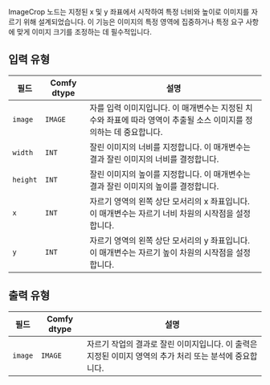 

ImageCrop 노드는 지정된 x 및 y 좌표에서 시작하여 특정 너비와 높이로 이미지를 자르기 위해 설계되었습니다. 이 기능은 이미지의 특정 영역에 집중하거나 특정 요구 사항에 맞게 이미지 크기를 조정하는 데 필수적입니다.

## 입력 유형

| 필드 | Comfy dtype | 설명                                                                                   |
|-------|-------------|-----------------------------------------------------------------------------------------------|
| `image` | `IMAGE` | 자를 입력 이미지입니다. 이 매개변수는 지정된 치수와 좌표에 따라 영역이 추출될 소스 이미지를 정의하는 데 중요합니다. |
| `width` | `INT` | 잘린 이미지의 너비를 지정합니다. 이 매개변수는 결과 잘린 이미지의 너비를 결정합니다. |
| `height` | `INT` | 잘린 이미지의 높이를 지정합니다. 이 매개변수는 결과 잘린 이미지의 높이를 결정합니다. |
| `x` | `INT` | 자르기 영역의 왼쪽 상단 모서리의 x 좌표입니다. 이 매개변수는 자르기 너비 차원의 시작점을 설정합니다. |
| `y` | `INT` | 자르기 영역의 왼쪽 상단 모서리의 y 좌표입니다. 이 매개변수는 자르기 높이 차원의 시작점을 설정합니다. |

## 출력 유형

| 필드 | Comfy dtype | 설명                                                                   |
|-------|-------------|-------------------------------------------------------------------------------|
| `image` | `IMAGE` | 자르기 작업의 결과로 잘린 이미지입니다. 이 출력은 지정된 이미지 영역의 추가 처리 또는 분석에 중요합니다. |